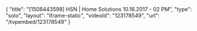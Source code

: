 {
    "title": "[1508443598] HSN | Home Solutions 10.16.2017 - 02 PM",
    "type": "solo",
    "layout": "iframe-static",
    "videoId": "123178549",
    "url": "\/tvpembed\/123178549"
}